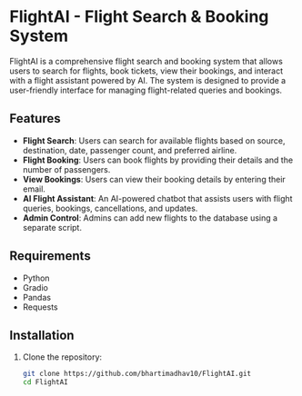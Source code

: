 # FlightAI - Flight Search & Booking System

FlightAI is a comprehensive flight search and booking system that allows users to search for flights, book tickets, view their bookings, and interact with a flight assistant powered by AI. The system is designed to provide a user-friendly interface for managing flight-related queries and bookings.

## Features

- **Flight Search**: Users can search for available flights based on source, destination, date, passenger count, and preferred airline.
- **Flight Booking**: Users can book flights by providing their details and the number of passengers.
- **View Bookings**: Users can view their booking details by entering their email.
- **AI Flight Assistant**: An AI-powered chatbot that assists users with flight queries, bookings, cancellations, and updates.
- **Admin Control**: Admins can add new flights to the database using a separate script.

## Requirements

- Python 
- Gradio
- Pandas
- Requests

## Installation

1. Clone the repository:
   ```bash
   git clone https://github.com/bhartimadhav10/FlightAI.git
   cd FlightAI